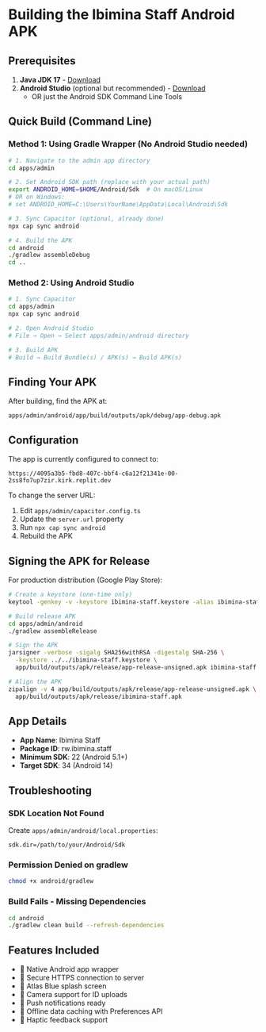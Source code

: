 # Building the Ibimina Staff Android APK

## Prerequisites

1. **Java JDK 17** - [Download](https://www.oracle.com/java/technologies/downloads/#java17)
2. **Android Studio** (optional but recommended) - [Download](https://developer.android.com/studio)
   - OR just the Android SDK Command Line Tools

## Quick Build (Command Line)

### Method 1: Using Gradle Wrapper (No Android Studio needed)

```bash
# 1. Navigate to the admin app directory
cd apps/admin

# 2. Set Android SDK path (replace with your actual path)
export ANDROID_HOME=$HOME/Android/Sdk  # On macOS/Linux
# OR on Windows:
# set ANDROID_HOME=C:\Users\YourName\AppData\Local\Android\Sdk

# 3. Sync Capacitor (optional, already done)
npx cap sync android

# 4. Build the APK
cd android
./gradlew assembleDebug
cd ..
```

### Method 2: Using Android Studio

```bash
# 1. Sync Capacitor
cd apps/admin
npx cap sync android

# 2. Open Android Studio
# File → Open → Select apps/admin/android directory

# 3. Build APK
# Build → Build Bundle(s) / APK(s) → Build APK(s)
```

## Finding Your APK

After building, find the APK at:
```
apps/admin/android/app/build/outputs/apk/debug/app-debug.apk
```

## Configuration

The app is currently configured to connect to:
```
https://4095a3b5-fbd8-407c-bbf4-c6a12f21341e-00-2ss8fo7up7zir.kirk.replit.dev
```

To change the server URL:

1. Edit `apps/admin/capacitor.config.ts`
2. Update the `server.url` property
3. Run `npx cap sync android`
4. Rebuild the APK

## Signing the APK for Release

For production distribution (Google Play Store):

```bash
# Create a keystore (one-time only)
keytool -genkey -v -keystore ibimina-staff.keystore -alias ibimina-staff -keyalg RSA -keysize 2048 -validity 10000

# Build release APK
cd apps/admin/android
./gradlew assembleRelease

# Sign the APK
jarsigner -verbose -sigalg SHA256withRSA -digestalg SHA-256 \
  -keystore ../../ibimina-staff.keystore \
  app/build/outputs/apk/release/app-release-unsigned.apk ibimina-staff

# Align the APK
zipalign -v 4 app/build/outputs/apk/release/app-release-unsigned.apk \
  app/build/outputs/apk/release/ibimina-staff.apk
```

## App Details

- **App Name**: Ibimina Staff
- **Package ID**: rw.ibimina.staff
- **Minimum SDK**: 22 (Android 5.1+)
- **Target SDK**: 34 (Android 14)

## Troubleshooting

### SDK Location Not Found
Create `apps/admin/android/local.properties`:
```
sdk.dir=/path/to/your/Android/Sdk
```

### Permission Denied on gradlew
```bash
chmod +x android/gradlew
```

### Build Fails - Missing Dependencies
```bash
cd android
./gradlew clean build --refresh-dependencies
```

## Features Included

- 📱 Native Android app wrapper
- 🔐 Secure HTTPS connection to server
- 🎨 Atlas Blue splash screen
- 📸 Camera support for ID uploads
- 🔔 Push notifications ready
- 💾 Offline data caching with Preferences API
- 📳 Haptic feedback support
